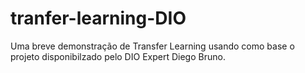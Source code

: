 # tranfer-learning-DIO
Uma breve demonstração de Transfer Learning usando como base o projeto disponibilzado pelo DIO Expert Diego Bruno.

